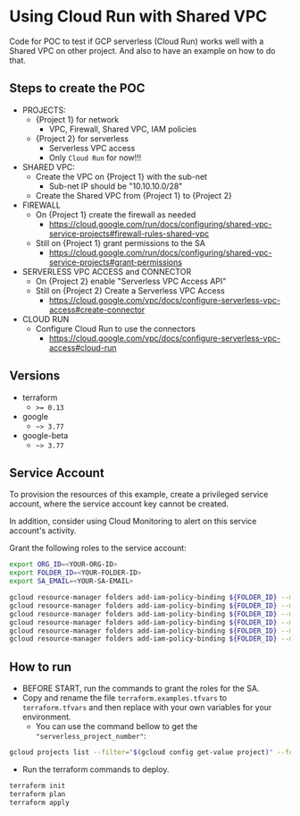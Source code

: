 # Using Cloud Run with Shared VPC
Code for POC to test if GCP serverless (Cloud Run) works well with a Shared VPC on other project. And also to have an example on how to do that.

## Steps to create the POC
- PROJECTS:
    - {Project 1} for network
        - VPC, Firewall, Shared VPC, IAM policies
    - {Project 2} for serverless
        - Serverless VPC access
        - Only ```Cloud Run``` for now!!!
- SHARED VPC:
    - Create the VPC on {Project 1} with the sub-net
        - Sub-net IP should be "10.10.10.0/28"
    - Create the Shared VPC from {Project 1} to {Project 2}
- FIREWALL
    - On {Project 1} create the firewall as needed
        - https://cloud.google.com/run/docs/configuring/shared-vpc-service-projects#firewall-rules-shared-vpc
    - Still on {Project 1} grant permissions to the SA
        - https://cloud.google.com/run/docs/configuring/shared-vpc-service-projects#grant-permissions
- SERVERLESS VPC ACCESS and CONNECTOR
    - On {Project 2} enable "Serverless VPC Access API"
    - Still on {Project 2} Create a Serverless VPC Access
        - https://cloud.google.com/vpc/docs/configure-serverless-vpc-access#create-connector
- CLOUD RUN
    - Configure Cloud Run to use the connectors
        - https://cloud.google.com/vpc/docs/configure-serverless-vpc-access#cloud-run

## Versions
- terraform
    - ```>= 0.13```
- google
    - ```~> 3.77```
- google-beta
    - ```~> 3.77```

## Service Account
To provision the resources of this example, create a privileged service account,
where the service account key cannot be created.

In addition, consider using Cloud Monitoring to alert on this service account's activity.

Grant the following roles to the service account:

```sh
export ORG_ID=<YOUR-ORG-ID>
export FOLDER_ID=<YOUR-FOLDER-ID>
export SA_EMAIL=<YOUR-SA-EMAIL>

gcloud resource-manager folders add-iam-policy-binding ${FOLDER_ID} --member="serviceAccount:${SA_EMAIL}" --role="roles/compute.networkAdmin"
gcloud resource-manager folders add-iam-policy-binding ${FOLDER_ID} --member="serviceAccount:${SA_EMAIL}" --role="roles/resourcemanager.projectIamAdmin"
gcloud resource-manager folders add-iam-policy-binding ${FOLDER_ID} --member="serviceAccount:${SA_EMAIL}" --role="roles/serviceusage.serviceUsageAdmin"
gcloud resource-manager folders add-iam-policy-binding ${FOLDER_ID} --member="serviceAccount:${SA_EMAIL}" --role="roles/vpcaccess.admin"
gcloud resource-manager folders add-iam-policy-binding ${FOLDER_ID} --member="serviceAccount:${SA_EMAIL}" --role="roles/compute.xpnAdmin"
gcloud resource-manager folders add-iam-policy-binding ${FOLDER_ID} --member="serviceAccount:${SA_EMAIL}" --role="roles/compute.securityAdmin"
```

## How to run
- BEFORE START, run the commands to grant the roles for the SA.
- Copy and rename the file ```terraform.examples.tfvars``` to ```terraform.tfvars``` and then replace with your own variables for your environment.
    - You can use the command bellow to get the ```"serverless_project_number"```:
```sh
gcloud projects list --filter="$(gcloud config get-value project)" --format="value(PROJECT_NUMBER)"
```
- Run the terraform commands to deploy.
```sh
terraform init
terraform plan
terraform apply
```